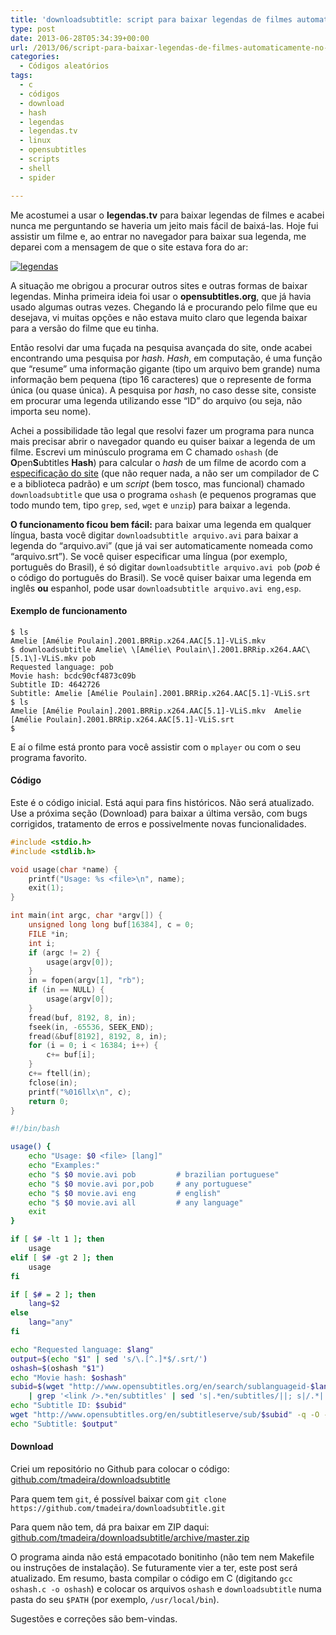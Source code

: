 ```yaml
---
title: 'downloadsubtitle: script para baixar legendas de filmes automaticamente no shell do GNU/Linux'
type: post
date: 2013-06-28T05:34:39+00:00
url: /2013/06/script-para-baixar-legendas-de-filmes-automaticamente-no-linux/
categories:
  - Códigos aleatórios
tags:
  - c
  - códigos
  - download
  - hash
  - legendas
  - legendas.tv
  - linux
  - opensubtitles
  - scripts
  - shell
  - spider

---
```

Me acostumei a usar o **legendas.tv** para baixar legendas de filmes e acabei nunca me perguntando se haveria um jeito mais fácil de baixá-las. Hoje fui assistir um filme e, ao entrar no navegador para baixar sua legenda, me deparei com a mensagem de que o site estava fora do ar:

[<img src="https://i0.wp.com/tiagomadeira.com/wp-content/uploads/2013/06/legendas-650x180.png?resize=604%2C167" alt="legendas" class="alignright size-large wp-image-2696" srcset="https://i1.wp.com/tiagomadeira.com/wp-content/uploads/2013/06/legendas.png?resize=650%2C180&ssl=1 650w, https://i1.wp.com/tiagomadeira.com/wp-content/uploads/2013/06/legendas.png?resize=300%2C83&ssl=1 300w, https://i1.wp.com/tiagomadeira.com/wp-content/uploads/2013/06/legendas.png?w=1188&ssl=1 1188w" sizes="(max-width: 604px) 100vw, 604px" data-recalc-dims="1" />][1]

A situação me obrigou a procurar outros sites e outras formas de baixar legendas. Minha primeira ideia foi usar o **opensubtitles.org**, que já havia usado algumas outras vezes. Chegando lá e procurando pelo filme que eu desejava, vi muitas opções e não estava muito claro que legenda baixar para a versão do filme que eu tinha.

Então resolvi dar uma fuçada na pesquisa avançada do site, onde acabei encontrando uma pesquisa por _hash_. _Hash_, em computação, é uma função que “resume” uma informação gigante (tipo um arquivo bem grande) numa informação bem pequena (tipo 16 caracteres) que o represente de forma única (ou quase única). A pesquisa por _hash_, no caso desse site, consiste em procurar uma legenda utilizando esse “ID” do arquivo (ou seja, não importa seu nome).

Achei a possibilidade tão legal que resolvi fazer um programa para nunca mais precisar abrir o navegador quando eu quiser baixar a legenda de um filme. Escrevi um minúsculo programa em C chamado `oshash` (de **O**pen**S**ubtitles **Hash**) para calcular o _hash_ de um filme de acordo com a [especificação do site][2] (que não requer nada, a não ser um compilador de C e a biblioteca padrão) e um _script_ (bem tosco, mas funcional) chamado `downloadsubtitle` que usa o programa `oshash` (e pequenos programas que todo mundo tem, tipo `grep`, `sed`, `wget` e `unzip`) para baixar a legenda.

**O funcionamento ficou bem fácil:** para baixar uma legenda em qualquer língua, basta você digitar `downloadsubtitle arquivo.avi` para baixar a legenda do “arquivo.avi” (que já vai ser automaticamente nomeada como “arquivo.srt”). Se você quiser especificar uma língua (por exemplo, português do Brasil), é só digitar `downloadsubtitle arquivo.avi pob` (_pob_ é o código do português do Brasil). Se você quiser baixar uma legenda em inglês **ou** espanhol, pode usar `downloadsubtitle arquivo.avi eng,esp`.

#### Exemplo de funcionamento

```
$ ls
Amelie [Amélie Poulain].2001.BRRip.x264.AAC[5.1]-VLiS.mkv
$ downloadsubtitle Amelie\ \[Amélie\ Poulain\].2001.BRRip.x264.AAC\[5.1\]-VLiS.mkv pob
Requested language: pob
Movie hash: bcdc90cf4873c09b
Subtitle ID: 4642726
Subtitle: Amelie [Amélie Poulain].2001.BRRip.x264.AAC[5.1]-VLiS.srt
$ ls
Amelie [Amélie Poulain].2001.BRRip.x264.AAC[5.1]-VLiS.mkv  Amelie [Amélie Poulain].2001.BRRip.x264.AAC[5.1]-VLiS.srt
$
```

E aí o filme está pronto para você assistir com o `mplayer` ou com o seu programa favorito.

#### Código

Este é o código inicial. Está aqui para fins históricos. Não será atualizado. Use a próxima seção (Download) para baixar a última versão, com bugs corrigidos, tratamento de erros e possivelmente novas funcionalidades.

```c
#include <stdio.h>
#include <stdlib.h>

void usage(char *name) {
    printf("Usage: %s <file>\n", name);
    exit(1);
}

int main(int argc, char *argv[]) {
    unsigned long long buf[16384], c = 0;
    FILE *in;
    int i;
    if (argc != 2) {
        usage(argv[0]);
    }
    in = fopen(argv[1], "rb");
    if (in == NULL) {
        usage(argv[0]);
    }
    fread(buf, 8192, 8, in);
    fseek(in, -65536, SEEK_END);
    fread(&buf[8192], 8192, 8, in);
    for (i = 0; i < 16384; i++) {
        c+= buf[i];
    }
    c+= ftell(in);
    fclose(in);
    printf("%016llx\n", c);
    return 0;
}
```

```bash
#!/bin/bash

usage() {
    echo "Usage: $0 <file> [lang]"
    echo "Examples:"
    echo "$ $0 movie.avi pob         # brazilian portuguese"
    echo "$ $0 movie.avi por,pob     # any portuguese"
    echo "$ $0 movie.avi eng         # english"
    echo "$ $0 movie.avi all         # any language"
    exit
}

if [ $# -lt 1 ]; then
    usage
elif [ $# -gt 2 ]; then
    usage
fi

if [ $# = 2 ]; then
    lang=$2
else
    lang="any"
fi

echo "Requested language: $lang"
output=$(echo "$1" | sed 's/\.[^.]*$/.srt/')
oshash=$(oshash "$1")
echo "Movie hash: $oshash"
subid=$(wget "http://www.opensubtitles.org/en/search/sublanguageid-$lang/moviehash-$oshash/rss_2_00" -q -O - \
    | grep '<link />.*en/subtitles' | sed 's|.*en/subtitles/||; s|/.*||' | head -n1)
echo "Subtitle ID: $subid"
wget "http://www.opensubtitles.org/en/subtitleserve/sub/$subid" -q -O - | gunzip > "$output" 2> /dev/null
echo "Subtitle: $output"
```

#### Download

Criei um repositório no Github para colocar o código: [github.com/tmadeira/downloadsubtitle][3]

Para quem tem `git`, é possível baixar com `git clone https://github.com/tmadeira/downloadsubtitle.git`

Para quem não tem, dá pra baixar em ZIP daqui: [github.com/tmadeira/downloadsubtitle/archive/master.zip][4]

O programa ainda não está empacotado bonitinho (não tem nem Makefile ou instruções de instalação). Se futuramente vier a ter, este post será atualizado. Em resumo, basta compilar o código em C (digitando `gcc oshash.c -o oshash`) e colocar os arquivos `oshash` e `downloadsubtitle` numa pasta do seu `$PATH` (por exemplo, `/usr/local/bin`).

Sugestões e correções são bem-vindas.

 [1]: https://i1.wp.com/tiagomadeira.com/wp-content/uploads/2013/06/legendas.png
 [2]: http://trac.opensubtitles.org/projects/opensubtitles/wiki/HashSourceCodes
 [3]: https://github.com/tmadeira/downloadsubtitle
 [4]: https://github.com/tmadeira/downloadsubtitle/archive/master.zip

